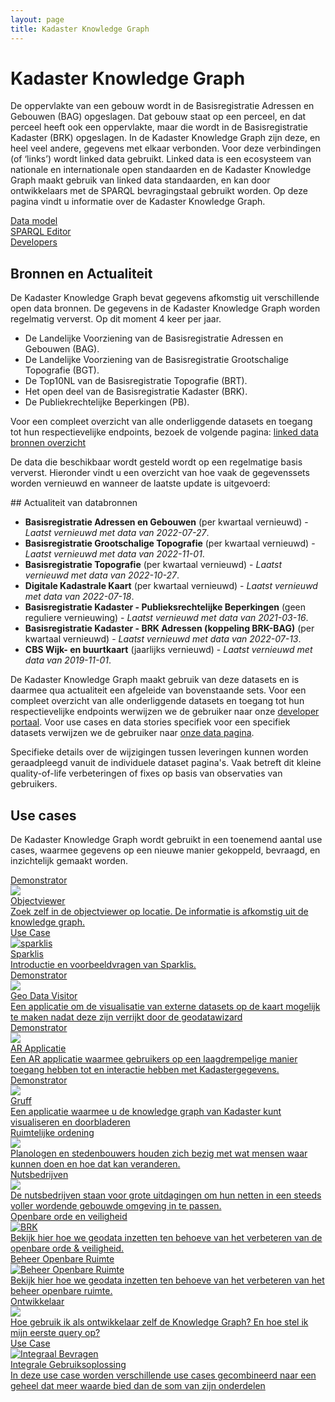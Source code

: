 ```yaml
---
layout: page
title: Kadaster Knowledge Graph
---
```


<link rel="stylesheet" href="/assets/css/developer.css">

# Kadaster Knowledge Graph
De oppervlakte van een gebouw wordt in de Basisregistratie Adressen en Gebouwen (BAG) opgeslagen. Dat gebouw staat op een perceel, en dat perceel heeft ook een oppervlakte, maar die wordt in de Basisregistratie Kadaster (BRK) opgeslagen. In de Kadaster Knowledge Graph zijn deze, en heel veel andere, gegevens met elkaar verbonden. Voor deze verbindingen (of ‘links’) wordt linked data gebruikt. Linked data is een ecosysteem van nationale en internationale open standaarden en de Kadaster Knowledge Graph maakt gebruik van linked data standaarden, en kan door ontwikkelaars met de SPARQL bevragingstaal gebruikt worden. Op deze pagina vindt u informatie over de Kadaster Knowledge Graph.

<div class="cards-wrapper">
  <a href="https://kadaster.wvr.io/kadaster-knowledge-graph?branch=main&tab=home">
      <div class="card-type" style="padding-right: 10%;">Data model</div>
  </a>
    <a href="https://data.labs.kadaster.nl/dst/kkg/sparql/default">
      <div class="card-type" style="padding-right: 10%;">SPARQL Editor</div>
  </a>
    <a href="https://labs.kadaster.nl/developer">
      <div class="card-type" style="padding-right: 10%;">Developers</div>
  </a>
</div>


## Bronnen en Actualiteit
De Kadaster Knowledge Graph bevat gegevens afkomstig uit verschillende open data bronnen. De gegevens in de Kadaster Knowledge Graph worden regelmatig ververst. Op dit moment 4 keer per jaar.

- De Landelijke Voorziening van de Basisregistratie Adressen en Gebouwen (BAG).
- De Landelijke Voorziening van de Basisregistratie Grootschalige Topografie (BGT).
- De Top10NL van de Basisregistratie Topografie (BRT).
- Het open deel van de Basisregistratie Kadaster (BRK).
- De Publiekrechtelijke Beperkingen (PB).

Voor een compleet overzicht van alle onderliggende datasets en toegang tot hun respectievelijke endpoints, bezoek de volgende pagina: [linked data bronnen overzicht](https://labs.kadaster.nl/developer/sparql/)

De data die beschikbaar wordt gesteld wordt op een regelmatige basis ververst. Hieronder vindt u een overzicht van hoe vaak de gegevenssets worden vernieuwd en wanneer de laatste update is uitgevoerd:

<div class="textbox" markdown="1">
## Actualiteit van databronnen

- **Basisregistratie Adressen en Gebouwen** (per kwartaal vernieuwd) - *Laatst vernieuwd met data van 2022-07-27*.
- **Basisregistratie Grootschalige Topografie** (per kwartaal vernieuwd) - *Laatst vernieuwd met data van 2022-11-01*.
- **Basisregistratie Topografie** (per kwartaal vernieuwd) - *Laatst vernieuwd met data van 2022-10-27*.
- **Digitale Kadastrale Kaart** (per kwartaal vernieuwd) - *Laatst vernieuwd met data van 2022-07-18*.
- **Basisregistratie Kadaster - Publieksrechtelijke Beperkingen** (geen reguliere vernieuwing) - *Laatst vernieuwd met data van 2021-03-16*.
- **Basisregistratie Kadaster - BRK Adressen (koppeling BRK-BAG)** (per kwartaal vernieuwd) - *Laatst vernieuwd met data van 2022-07-13*.
- **CBS Wijk- en buurtkaart** (jaarlijks vernieuwd) - *Laatst vernieuwd met data van 2019-11-01*.

De Kadaster Knowledge Graph maakt gebruik van deze datasets en is daarmee qua actualiteit een afgeleide van bovenstaande sets. Voor een compleet overzicht van alle onderliggende datasets en toegang tot hun respectievelijke endpoints werwijzen we de gebruiker naar onze [developer portaal](/developer/sparql/). Voor use cases en data stories specifiek voor een specifiek datasets verwijzen we de gebruiker naar [onze data pagina](/data/).

</div>

Specifieke details over de wijzigingen tussen leveringen kunnen worden geraadpleegd vanuit de individuele dataset pagina's. Vaak betreft dit kleine quality-of-life verbeteringen of fixes op basis van observaties van gebruikers.

## Use cases

De Kadaster Knowledge Graph wordt gebruikt in een toenemend aantal use
cases, waarmee gegevens op een nieuwe manier gekoppeld, bevraagd, en
inzichtelijk gemaakt worden.

<div class="cards-wrapper">
  <a href="/demonstrators/objectviewer">
    <div class="card">
      <div class="card-type">Demonstrator</div>
      <img class="card-image" src="/assets/images/bag.png">
      <div class="card-title">Objectviewer</div>
      <div class="card-description">Zoek zelf in de objectviewer op locatie. De informatie is afkomstig uit de knowledge graph.</div>
    </div>
  </a>
    <a href="/cases/sparklis">
    <div class="card">
      <div class="card-type">Use Case</div>
      <img class="card-image" src="/assets/images/sparklis.png" alt="sparklis">
      <div class="card-title">Sparklis</div>
      <div class="card-description">Introductie en voorbeeldvragen van Sparklis.</div>
    </div>
  </a>
  <a href="/demonstrators/geodatavisitor">
    <div class="card">
      <div class="card-type">Demonstrator</div>
      <img class="card-image" src="/assets/images/geodatavisitor.png">
      <div class="card-title">Geo Data Visitor</div>
      <div class="card-description">Een applicatie om de visualisatie van externe datasets op de kaart mogelijk te maken nadat deze zijn verrijkt door de geodatawizard </div>
    </div>
  </a>
 <a href="/cases/ar-applicatie">
    <div class="card">
      <div class="card-type">Demonstrator</div>
      <img class="card-image" src="/assets/images/kadaster-logo.png">
      <div class="card-title">AR Applicatie</div>
      <div class="card-description">Een AR applicatie waarmee gebruikers op een laagdrempelige manier toegang hebben tot en interactie hebben met Kadastergegevens.</div>
    </div>
  </a>
  <a href="/demonstrators/gruff/index.html">
    <div class="card">
      <div class="card-type">Demonstrator</div>
      <img class="card-image" src="/assets/images/gruff.png">
      <div class="card-title">Gruff</div>
      <div class="card-description">Een applicatie waarmee u de knowledge graph van Kadaster kunt visualiseren en doorbladeren</div>
    </div>
  </a>
  <a href="https://data.labs.kadaster.nl/integrale-gebruiksoplossing-igo/-/stories/planologen-per-buurt">
    <div class="card">
      <div class="card-type">Ruimtelijke ordening</div>
      <img class="card-image" src="/assets/images/planologen-screenshot.PNG">
      <div class="card-description">Planologen en stedenbouwers houden zich bezig met wat mensen waar kunnen doen en hoe dat kan veranderen.</div>
    </div>
  </a>
    <a href="https://data.labs.kadaster.nl/integrale-gebruiksoplossing-igo/-/stories/nutsbedrijven">
    <div class="card">
      <div class="card-type">Nutsbedrijven</div>
      <img class="card-image" src="/assets/images/elektriciteitsmast.PNG">
      <div class="card-description">De nutsbedrijven staan voor grote uitdagingen om hun netten in een steeds voller wordende gebouwde omgeving in te passen.</div>
    </div>
  </a>
  <a href="https://data.labs.kadaster.nl/integrale-gebruiksoplossing-igo/-/stories/openbare-orde-en-veiligheid">
    <div class="card">
      <div class="card-type">Openbare orde en veiligheid</div>
      <img class="card-image" src="/assets/images/BRK.jpg" alt="BRK">
      <div class="card-description">Bekijk hier hoe we geodata inzetten ten behoeve van het verbeteren van de openbare orde & veiligheid.</div>
    </div>
  </a>
    <!-- <a href="https://data.labs.kadaster.nl/integrale-gebruiksoplossing-igo/-/Kwaliteitstoezicht-en-Handhaving">
    <div class="card">
      <div class="card-type">Kwaliteitstoezicht & Handhaving</div>
      <img class="card-image" src="/assets/images/bag-bgt-tooltip.PNG" alt="BAG-BGT kwaliteit">
      <div class="card-description">Bekijk hier hoe we de iGO kunnen inzetten tbv kwaliteitsverbetering van de geobasisregistraties</div>
    </div>
  </a> -->
  <a href="https://data.labs.kadaster.nl/integrale-gebruiksoplossing-igo/-/stories/beheer-openbare-ruimte">
    <div class="card">
      <div class="card-type">Beheer Openbare Ruimte</div>
      <img class="card-image" src="/assets/images/story-bor.PNG" alt="Beheer Openbare Ruimte">
      <div class="card-description">Bekijk hier hoe we geodata inzetten ten behoeve van het verbeteren van het beheer openbare ruimte.</div>
    </div>
  </a>
    <a href="https://data.labs.kadaster.nl/dst/-/stories/algemene-queries-voor-kkg-gebruik">
    <div class="card">
      <div class="card-type">Ontwikkelaar</div>
      <img class="card-image" src="/assets/images/eerste-igo.PNG">
      <div class="card-description">Hoe gebruik ik als ontwikkelaar zelf de Knowledge Graph? En hoe stel ik mijn eerste query op?</div>
    </div>
  </a>
  <a href="/cases/integralegebruiksoplossing">
    <div class="card">
      <div class="card-type">Use Case</div>
      <img class="card-image" src="/assets/images/igo-design.PNG" alt="Integraal Bevragen">
      <div class="card-title">Integrale Gebruiksoplossing</div>
      <div class="card-description">In deze use case worden verschillende use cases gecombineerd naar een geheel dat meer waarde bied dan de som van zijn onderdelen</div>
    </div>
  </a>
</div>
